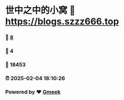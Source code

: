 # 世中之中的小窝 :link: https://blogs.szzz666.top 
### :page_facing_up: [8](https://blogs.szzz666.top/tag.html) 
### :speech_balloon: 4 
### :hibiscus: 18453 
### :alarm_clock: 2025-02-04 18:10:26 
### Powered by :heart: [Gmeek](https://github.com/Meekdai/Gmeek)
